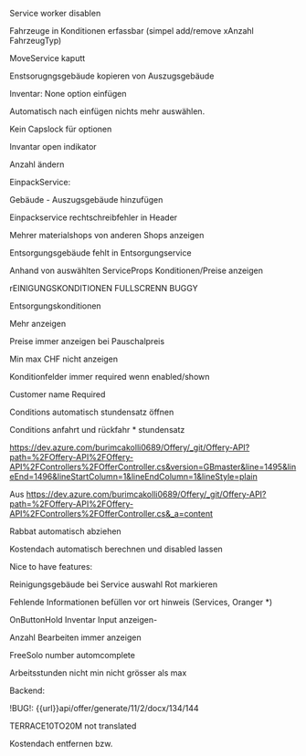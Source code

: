 Service worker disablen

Fahrzeuge in Konditionen erfassbar (simpel add/remove xAnzahl FahrzeugTyp)

MoveService kaputt

Enstsorugngsgebäude kopieren von Auszugsgebäude

Inventar: None option einfügen

Automatisch nach einfügen nichts mehr auswählen.

Kein Capslock für optionen



Invantar open indikator

Anzahl ändern



EinpackService:

Gebäude - Auszugsgebäude hinzufügen

Einpackservice rechtschreibfehler in Header



Mehrer materialshops von anderen Shops anzeigen









Entsorgungsgebäude fehlt in Entsorgungservice



Anhand von auswählten ServiceProps Konditionen/Preise anzeigen

rEINIGUNGSKONDITIONEN FULLSCRENN BUGGY

Entsorgungskonditionen

Mehr anzeigen

Preise immer anzeigen bei Pauschalpreis

Min max CHF nicht anzeigen

Konditionfelder immer required wenn enabled/shown

Customer name Required

Conditions automatisch stundensatz öffnen

Conditions anfahrt und rückfahr * stundensatz



https://dev.azure.com/burimcakolli0689/Offery/_git/Offery-API?path=%2FOffery-API%2FOffery-API%2FControllers%2FOfferController.cs&version=GBmaster&line=1495&lineEnd=1496&lineStartColumn=1&lineEndColumn=1&lineStyle=plain



Aus <https://dev.azure.com/burimcakolli0689/Offery/_git/Offery-API?path=%2FOffery-API%2FOffery-API%2FControllers%2FOfferController.cs&_a=content>



Rabbat automatisch abziehen

Kostendach automatisch berechnen und disabled lassen







Nice to have features:

Reinigungsgebäude bei Service auswahl Rot markieren

Fehlende Informationen befüllen vor ort hinweis (Services, Oranger *)

OnButtonHold Inventar Input anzeigen-

Anzahl Bearbeiten immer anzeigen

FreeSolo number automcomplete

Arbeitsstunden nicht min nicht grösser als max



Backend:

!BUG!: {{url}}api/offer/generate/11/2/docx/134/144

TERRACE10TO20M not translated

Kostendach entfernen bzw.







